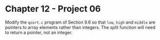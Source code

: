 # Chapter 12 - Project 06

Modify the `qsort.c` program of Section 9.6 so that `low`, `high` and `middle`
are pointers to array elements rather than integers.  The split function will
need to return a pointer, not an integer.
